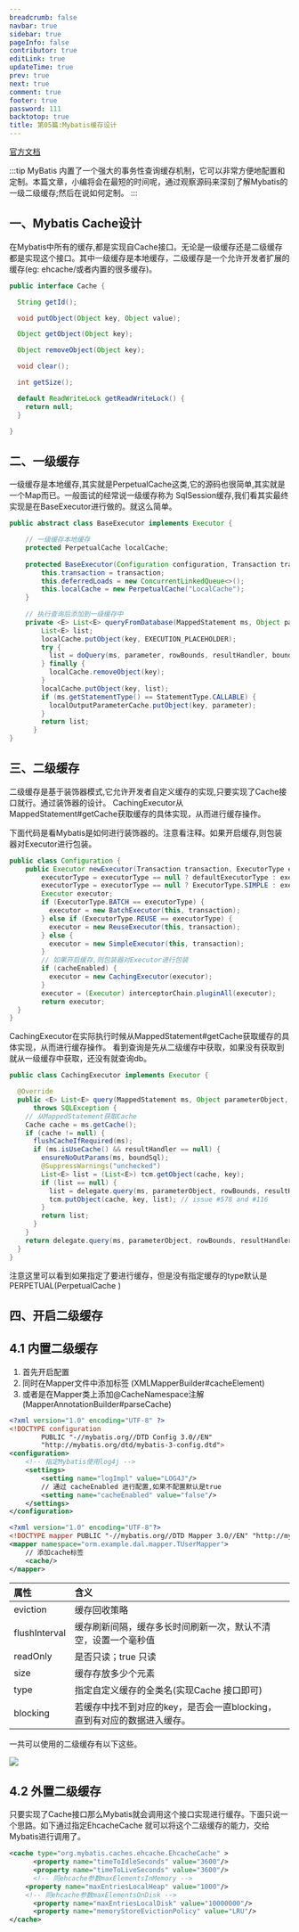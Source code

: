 ```yaml
---
breadcrumb: false
navbar: true
sidebar: true
pageInfo: false
contributor: true
editLink: true
updateTime: true
prev: true
next: true
comment: true
footer: true
password: 111
backtotop: true
title: 第05篇:Mybatis缓存设计
---
```



[官方文档](https://mybatis.net.cn/sqlmap-xml.html#cache)

:::tip
MyBatis 内置了一个强大的事务性查询缓存机制，它可以非常方便地配置和定制。本篇文章，小编将会在最短的时间呢，通过观察源码来深刻了解Mybatis的
一级二级缓存;然后在说如何定制。
:::




## 一、Mybatis Cache设计

在Mybatis中所有的缓存,都是实现自Cache接口。无论是一级缓存还是二级缓存都是实现这个接口。其中一级缓存是本地缓存，二级缓存是一个允许开发者扩展的
缓存(eg: ehcache/或者内置的很多缓存)。

```java 
public interface Cache {

  String getId();

  void putObject(Object key, Object value);

  Object getObject(Object key);

  Object removeObject(Object key);

  void clear();

  int getSize();

  default ReadWriteLock getReadWriteLock() {
    return null;
  }

}

```

## 二、一级缓存

一级缓存是本地缓存,其实就是PerpetualCache这类,它的源码也很简单,其实就是一个Map而已。一般面试的经常说一级缓存称为
SqlSession缓存,我们看其实最终实现是在BaseExecutor进行做的。就这么简单。

```java
public abstract class BaseExecutor implements Executor {

    // 一级缓存本地缓存
    protected PerpetualCache localCache;
    
    protected BaseExecutor(Configuration configuration, Transaction transaction) {
        this.transaction = transaction;
        this.deferredLoads = new ConcurrentLinkedQueue<>();
        this.localCache = new PerpetualCache("LocalCache");
    }
    
    // 执行查询后添加到一级缓存中
    private <E> List<E> queryFromDatabase(MappedStatement ms, Object parameter, RowBounds rowBounds, ResultHandler resultHandler, CacheKey key, BoundSql boundSql) throws SQLException {
        List<E> list;
        localCache.putObject(key, EXECUTION_PLACEHOLDER);
        try {
          list = doQuery(ms, parameter, rowBounds, resultHandler, boundSql);
        } finally {
          localCache.removeObject(key);
        }
        localCache.putObject(key, list);
        if (ms.getStatementType() == StatementType.CALLABLE) {
          localOutputParameterCache.putObject(key, parameter);
        }
        return list;
      }
}  
```

## 三、二级缓存

二级缓存是基于装饰器模式,它允许开发者自定义缓存的实现,只要实现了Cache接口就行。通过装饰器的设计。
CachingExecutor从MappedStatement#getCache获取缓存的具体实现，从而进行缓存操作。

下面代码是看Mybatis是如何进行装饰器的。注意看注释。如果开启缓存,则包装器对Executor进行包装。

```java 
public class Configuration {
    public Executor newExecutor(Transaction transaction, ExecutorType executorType) {
        executorType = executorType == null ? defaultExecutorType : executorType;
        executorType = executorType == null ? ExecutorType.SIMPLE : executorType;
        Executor executor;
        if (ExecutorType.BATCH == executorType) {
          executor = new BatchExecutor(this, transaction);
        } else if (ExecutorType.REUSE == executorType) {
          executor = new ReuseExecutor(this, transaction);
        } else {
          executor = new SimpleExecutor(this, transaction);
        }
        // 如果开启缓存,则包装器对Executor进行包装
        if (cacheEnabled) {
          executor = new CachingExecutor(executor);
        }
        executor = (Executor) interceptorChain.pluginAll(executor);
        return executor;
  }
}
```

CachingExecutor在实际执行时候从MappedStatement#getCache获取缓存的具体实现，从而进行缓存操作。
看到查询是先从二级缓存中获取，如果没有获取到就从一级缓存中获取，还没有就查询db。


```java 
public class CachingExecutor implements Executor {

  @Override
  public <E> List<E> query(MappedStatement ms, Object parameterObject, RowBounds rowBounds, ResultHandler resultHandler, CacheKey key, BoundSql boundSql)
      throws SQLException {
    // 从MappedStatement获取Cache
    Cache cache = ms.getCache();
    if (cache != null) {
      flushCacheIfRequired(ms);
      if (ms.isUseCache() && resultHandler == null) {
        ensureNoOutParams(ms, boundSql);
        @SuppressWarnings("unchecked")
        List<E> list = (List<E>) tcm.getObject(cache, key);
        if (list == null) {
          list = delegate.query(ms, parameterObject, rowBounds, resultHandler, key, boundSql);
          tcm.putObject(cache, key, list); // issue #578 and #116
        }
        return list;
      }
    }
    return delegate.query(ms, parameterObject, rowBounds, resultHandler, key, boundSql);
  }
}
```

注意这里可以看到如果指定了要进行缓存，但是没有指定缓存的type默认是 PERPETUAL(PerpetualCache
)

## 四、开启二级缓存

## 4.1 内置二级缓存

1. 首先开启配置
2. 同时在Mapper文件中添加<cache/>标签 (XMLMapperBuilder#cacheElement)
3. 或者是在Mapper类上添加@CacheNamespace注解(MapperAnnotationBuilder#parseCache)

```xml 
<?xml version="1.0" encoding="UTF-8" ?>
<!DOCTYPE configuration
        PUBLIC "-//mybatis.org//DTD Config 3.0//EN"
        "http://mybatis.org/dtd/mybatis-3-config.dtd">
<configuration>
    <!-- 指定Mybatis使用log4j -->
    <settings>
        <setting name="logImpl" value="LOG4J"/>
        // 通过 cacheEnabled 进行配置,如果不配置默认是true
        <setting name="cacheEnabled" value="false"/>
    </settings>
</configuration>

<?xml version="1.0" encoding="UTF-8"?>
<!DOCTYPE mapper PUBLIC "-//mybatis.org//DTD Mapper 3.0//EN" "http://mybatis.org/dtd/mybatis-3-mapper.dtd">
<mapper namespace="orm.example.dal.mapper.TUserMapper">
    // 添加cache标签
    <cache/>
</mapper>    
```

|属性|含义|
|:--|:--|
|eviction|缓存回收策略|
|flushInterval|缓存刷新间隔，缓存多长时间刷新一次，默认不清空，设置一个毫秒值|
|readOnly| 是否只读；true 只读|
|size|缓存存放多少个元素|
|type|指定自定义缓存的全类名(实现Cache 接口即可)|
|blocking|若缓存中找不到对应的key，是否会一直blocking，直到有对应的数据进入缓存。|

一共可以使用的二级缓存有以下这些。

![](https://img.springlearn.cn/blog/learn_1648571791000.png)

## 4.2 外置二级缓存

只要实现了Cache接口那么Mybatis就会调用这个接口实现进行缓存。下面只说一个思路。如下通过指定EhcacheCache
就可以将这个二级缓存的能力，交给Mybatis进行调用了。

```xml 
<cache type="org.mybatis.caches.ehcache.EhcacheCache" > 
      <property name="timeToIdleSeconds" value="3600"/>
      <property name="timeToLiveSeconds" value="3600"/>
      <!-- 同ehcache参数maxElementsInMemory -->
    <property name="maxEntriesLocalHeap" value="1000"/>
    <!-- 同ehcache参数maxElementsOnDisk -->
      <property name="maxEntriesLocalDisk" value="10000000"/>
      <property name="memoryStoreEvictionPolicy" value="LRU"/>
</cache>
```
